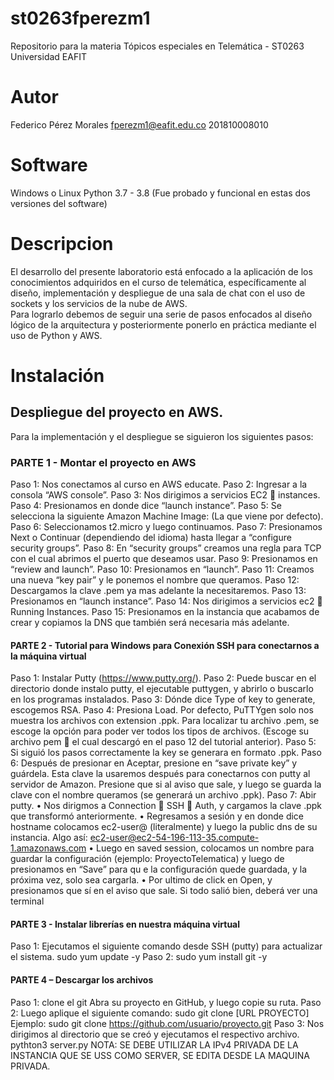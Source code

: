 # st0263fperezm1
Repositorio para la materia Tópicos especiales en Telemática - ST0263
Universidad EAFIT

# Autor
Federico Pérez Morales
fperezm1@eafit.edu.co
201810008010

# Software
Windows o Linux
Python 3.7 - 3.8 (Fue probado y funcional en estas dos versiones del software)

# Descripcion
El desarrollo del presente laboratorio está enfocado a la aplicación de los conocimientos adquiridos en el curso de telemática, específicamente al diseño, implementación y despliegue de una sala de chat con el uso de sockets y los servicios de la nube de AWS.  
Para lograrlo debemos de seguir una serie de pasos enfocados al diseño lógico de la arquitectura y posteriormente ponerlo en práctica mediante el uso de Python y AWS.

# Instalación
## Despliegue del proyecto en AWS. 
Para la implementación y el despliegue se siguieron los siguientes pasos: 
### PARTE 1 - Montar el proyecto en AWS
Paso 1: Nos conectamos al curso en AWS educate.
Paso 2: Ingresar a la consola “AWS console”.
Paso 3: Nos dirigimos a servicios EC2  instances.
Paso 4: Presionamos en donde dice “launch instance”.
Paso 5: Se selecciona la siguiente Amazon Machine Image: (La que viene por defecto).
Paso 6: Seleccionamos t2.micro y luego continuamos.
Paso 7: Presionamos Next o Continuar (dependiendo del idioma) hasta llegar a “configure security groups”.
Paso 8: En “security groups” creamos una regla para TCP con el cual abrimos el puerto que deseamos usar.
Paso 9: Presionamos en “review and launch”.
Paso 10: Presionamos en “launch”.
Paso 11: Creamos una nueva “key pair” y le ponemos el nombre que queramos.
Paso 12: Descargamos la clave .pem ya mas adelante la necesitaremos.
Paso 13: Presionamos en “launch instance”.
Paso 14: Nos dirigimos a servicios ec2  Running Instances.
Paso 15: Presionamos en la instancia que acabamos de crear y copiamos la DNS que también será necesaria más adelante.
 
#### PARTE 2 - Tutorial para Windows para Conexión SSH para conectarnos a la máquina virtual
Paso 1: Instalar Putty (https://www.putty.org/).
Paso 2: Puede buscar en el directorio donde instalo putty, el ejecutable puttygen, y abrirlo o buscarlo en los programas instalados.
Paso 3: Dónde dice Type of key to generate, escogemos RSA.
Paso 4: Presiona Load. Por defecto, PuTTYgen solo nos muestra los archivos con extension .ppk. Para localizar tu archivo .pem, se escoge la opción para poder ver todos los tipos de archivos. (Escoge su archivo pem   el cual descargó en el paso 12 del tutorial anterior).
Paso 5: Si siguió los pasos correctamente la key se generara en formato .ppk.
Paso 6: Después de presionar en Aceptar, presione en “save private key” y guárdela. Esta clave la usaremos después para conectarnos con putty al servidor de Amazon. Presione que si al aviso que sale, y luego se guarda la clave con el nombre queramos (se generará un archivo .ppk).
Paso 7: Abir putty.
•	Nos dirigmos a Connection  SSH  Auth, y cargamos la clave .ppk que transformó anteriormente.
•	Regresamos a sesión y en donde dice hostname colocamos ec2-user@ (literalmente) y luego la public dns de su instancia. Algo así: ec2-user@ec2-54-196-113-35.compute-1.amazonaws.com
•	Luego en saved session, colocamos un nombre para guardar la configuración (ejemplo: ProyectoTelematica) y luego de presionamos en “Save” para qu e la configuración quede guardada, y la próxima vez, solo sea cargarla.
•	Por ultimo de click en Open, y presionamos que sí en el aviso que sale.
Si todo salió bien, deberá ver una terminal 
 
#### PARTE 3 - Instalar librerías en nuestra máquina virtual
Paso 1: Ejecutamos el siguiente comando desde SSH (putty) para actualizar el sistema.
sudo yum update -y
Paso 2:
sudo yum install git -y

#### PARTE 4 – Descargar los archivos
Paso 1: clone el git
Abra su proyecto en GitHub, y luego copie su ruta.
Paso 2: Luego aplique el siguiente comando:
sudo git clone [URL PROYECTO]
Ejemplo: sudo git clone https://github.com/usuario/proyecto.git
Paso 3: Nos dirigimos al directorio que se creó y ejecutamos el respectivo archivo.
pythton3 server.py
NOTA: SE DEBE UTILIZAR LA IPv4 PRIVADA DE LA INSTANCIA QUE SE USS COMO SERVER, SE EDITA DESDE LA MAQUINA PRIVADA.
